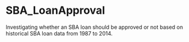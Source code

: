 # SBA_LoanApproval
Investigating whether an SBA loan should be approved or not based on historical SBA loan data from 1987 to 2014.
